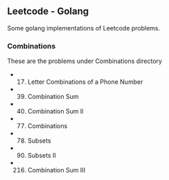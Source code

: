 ## Leetcode - Golang
Some golang implementations of Leetcode problems.

### Combinations
These are the problems under Combinations directory

* 17. Letter Combinations of a Phone Number
* 39. Combination Sum
* 40. Combination Sum II
* 77. Combinations
* 78. Subsets
* 90. Subsets II
* 216. Combination Sum III